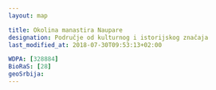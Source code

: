 ```yaml
---
layout: map

title: Okolina manastira Naupare
designation: Područje od kulturnog i istorijskog značaja
last_modified_at: 2018-07-30T09:53:13+02:00

WDPA: [328884]
BioRaS: [28]
geoSrbija:
---
```

